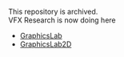 This repository is archived.<br>
VFX Research is now doing here

- [GraphicsLab](https://github.com/weisswolfi/GraphicsLab)
- [GraphicsLab2D](https://github.com/weisswolfi/GraphicsLab2D)
